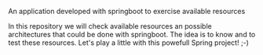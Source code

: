 An application developed with springboot to exercise available resources

In this repository we will check available resources an possible architectures that could be done with springboot. The idea is to know and to test these resources.
Let's play a little with this powefull Spring project! ;-)
